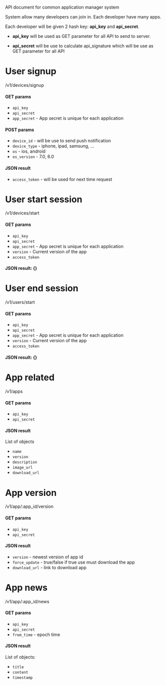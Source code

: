 API document for common application manager system

System allow many developers can join in. Each developer have many apps.

Each developer will be given 2 hash key: **api_key** and **api_secret**.

+ **api_key** will be used as GET parameter for all API to send to server.

+ **api_secret** will be use to calculate api_signature which will be use as
    GET parameter for all API


# User signup
/v1/devices/signup

#### GET params
+ `api_key`
+ `api_secret`
+ `app_secret` - App secret is unique for each application

#### POST params
+ `device_id` - will be use to send push notification
+ `device_type` - iphone, ipad, samsung, ...
+ `os` - ios, android
+ `os_version` - 7.0, 6.0

#### JSON result
+ `access_token` - will be used for next time request


# User start session
/v1/devices/start

#### GET params
+ `api_key`
+ `api_secret`
+ `app_secret` - App secret is unique for each application
+ `version` - Current version of the app
+ `access_token`

#### JSON result: {}


# User end session
/v1/users/start

#### GET params
+ `api_key`
+ `api_secret`
+ `app_secret` - App secret is unique for each application
+ `version` - Current version of the app
+ `access_token`

#### JSON result: {}


# App related
/v1/apps

#### GET params
+ `api_key`
+ `api_secret`

#### JSON result
List of objects
+ `name`
+ `version`
+ `description`
+ `image_url`
+ `download_url`


# App version
/v1/app/:app_id/version

#### GET params
+ `api_key`
+ `api_secret`

#### JSON result
+ `version` - newest version of app id
+ `force_update` - true/false if true use must download the app
+ `download_url` - link to download app


# App news
/v1/app/:app_id/news

#### GET params
+ `api_key`
+ `api_secret`
+ `from_time` - epoch time

#### JSON result
List of objects:
+ `title`
+ `content`
+ `timestamp`
